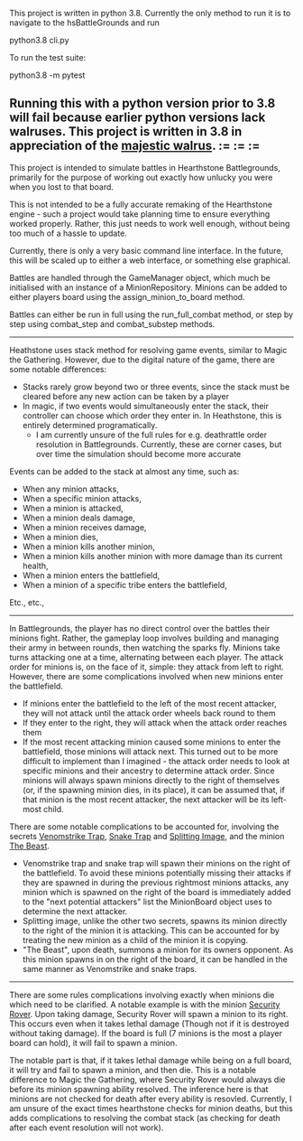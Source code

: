 This project is written in python 3.8. Currently the only method to run it is to navigate to the hsBattleGrounds and run

python3.8 cli.py

To run the test suite:

python3.8 -m pytest

Running this with a python version prior to 3.8 will fail because earlier python versions lack walruses.
This project is written in 3.8 in appreciation of the [majestic walrus](https://i.redd.it/iat5vyqabtzx.jpg). := := :=
---

This project is intended to simulate battles in Hearthstone Battlegrounds, primarily for the purpose of working out exactly how unlucky you were when you lost to that board.

This is not intended to be a fully accurate remaking of the Hearthstone engine - such a project would take planning time to ensure everything worked properly. Rather, this just needs to work well enough, without being too much of a hassle to update.

Currently, there is only a very basic command line interface. In the future, this will be scaled up to either a web interface, or something else graphical.

Battles are handled through the GameManager object, which much be initialised with an instance of a MinionRepository. Minions can be added to either players board using the assign_minion_to_board method.

Battles can either be run in full using the run_full_combat method, or step by step using combat_step and combat_substep methods.

---

Heathstone uses stack method for resolving game events, similar to Magic the Gathering. However, due to the digital nature of the game, there are some notable differences:
  - Stacks rarely grow beyond two or three events, since the stack must be cleared before any new action can be taken by a player
  - In magic, if two events would simultaneously enter the stack, their controller can choose which order they enter in. In Heathstone, this is entirely determined programatically.
    - I am currently unsure of the full rules for e.g. deathrattle order resolution in Battlegrounds. Currently, these are corner cases, but over time the simulation should become more accurate
  
Events can be added to the stack at almost any time, such as:
  - When any minion attacks,
  - When a specific minion attacks,
  - When a minion is attacked,
  - When a minion deals damage,
  - When a minion receives damage,
  - When a minion dies,
  - When a minion kills another minion,
  - When a minion kills another minion with more damage than its current health,
  - When a minion enters the battlefield,
  - When a minion of a specific tribe enters the battlefield,

Etc., etc.,

---

In Battlegrounds, the player has no direct control over the battles their minions fight. Rather, the gameplay loop involves building and managing their army in between rounds, then watching the sparks fly. Minions take turns attacking one at a time, alternating between each player. The attack order for minions is, on the face of it, simple: they attack from left to right. However, there are some complications involved when new minions enter the battlefield.
  - If minions enter the battlefield to the left of the most recent attacker, they will not attack until the attack order wheels back round to them
  - If they enter to the right, they will attack when the attack order reaches them
  - If the most recent attacking minion caused some minions to enter the battlefield, those minions will attack next.
This turned out to be more difficult to implement than I imagined - the attack order needs to look at specific minions and their ancestry to determine attack order.
Since minions will always spawn minions directly to the right of themselves (or, if the spawning minion dies, in its place), it can be assumed that, if that minion is the most recent attacker, the next attacker will be its left-most child.

There are some notable complications to be accounted for, involving the secrets [Venomstrike Trap](https://hearthstone.gamepedia.com/Venomstrike_Trap), [Snake Trap](https://hearthstone.gamepedia.com/Snake_Trap) and [Splitting Image](https://hearthstone.gamepedia.com/Splitting_Image), and the minion [The Beast](https://hearthstone.gamepedia.com/The_Beast).
  - Venomstrike trap and snake trap will spawn their minions on the right of the battlefield. To avoid these minions potentially missing their attacks if they are spawned in during the previous rightmost minions attacks, any minion which is spawned on the right of the board is immediately added to the "next potential attackers" list the MinionBoard object uses to determine the next attacker.
  - Splitting image, unlike the other two secrets, spawns its minion directly to the right of the minion it is attacking. This can be accounted for by treating the new minion as a child of the minion it is copying.
  - "The Beast", upon death, summons a minion for its owners opponent. As this minion spawns in on the right of the board, it can be handled in the same manner as Venomstrike and snake traps.

---

There are some rules complications involving exactly when minions die which need to be clarified. A notable example is with the minion [Security Rover](https://hearthstone.gamepedia.com/Security_Rover).
Upon taking damage, Security Rover will spawn a minion to its right. This occurs even when it takes lethal damage (Though not if it is destroyed without taking damage). If the board is full (7 minions is the most a player board can hold), it will fail to spawn a minion.

The notable part is that, if it takes lethal damage while being on a full board, it will try and fail to spawn a minion, and then die.
This is a notable difference to Magic the Gathering, where Security Rover would always die before its minion spawning ability resolved. The inference here is that minions are not checked for death after every ability is resovled. Currently, I am unsure of the exact times hearthstone checks for minion deaths, but this adds complications to resolving the combat stack (as checking for death after each event resolution will not work).
